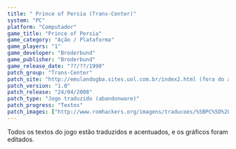 ```yaml
---
title: " Prince of Persia (Trans-Center)"
system: "PC"
platform: "Computador"
game_title: "Prince of Persia"
game_category: "Ação / Plataforma"
game_players: "1"
game_developer: "Broderbund"
game_publisher: "Broderbund"
game_release_date: "??/??/1990"
patch_group: "Trans-Center"
patch_site: "http://emulandogba.sites.uol.com.br/index2.html (fora do ar)"
patch_version: "1.0"
patch_release: "24/04/2008"
patch_type: "Jogo traduzido (abandonware)"
patch_progress: "Textos"
patch_images: ["http://www.romhackers.org/imagens/traducoes/%5BPC%5D%20Prince%20of%20Persia%20-%20Trans-Center%20-%201.gif","http://www.romhackers.org/imagens/traducoes/%5BPC%5D%20Prince%20of%20Persia%20-%20Trans-Center%20-%202.gif","http://www.romhackers.org/imagens/traducoes/%5BPC%5D%20Prince%20of%20Persia%20-%20Trans-Center%20-%203.gif"]
---
```

Todos os textos do jogo estão traduzidos e acentuados, e os gráficos foram editados.